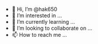 - 👋 Hi, I’m @hak650
- 👀 I’m interested in ...
- 🌱 I’m currently learning ...
- 💞️ I’m looking to collaborate on ...
- 📫 How to reach me ...

<!---
hak650/hak650 is a ✨ special ✨ repository because its `README.md` (this file) appears on your GitHub profile.
You can click the Preview link to take a look at your changes.
namir

